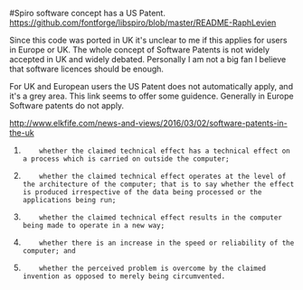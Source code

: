 #Spiro software concept has a US Patent.
https://github.com/fontforge/libspiro/blob/master/README-RaphLevien

Since this code was ported in UK it's unclear to me if this applies for users in Europe or UK.
The whole concept of Software Patents is not widely accepted in UK and widely debated. 
Personally I am not a big fan I believe that software licences should be enough.

For UK and European users the US Patent does not automatically apply, and it's a grey area.
This link seems to offer some guidence. Generally in Europe Software patents do not apply.

http://www.elkfife.com/news-and-views/2016/03/02/software-patents-in-the-uk

1.         whether the claimed technical effect has a technical effect on a process which is carried on outside the computer;
2.         whether the claimed technical effect operates at the level of the architecture of the computer; that is to say whether the effect is produced irrespective of the data being processed or the applications being run;
3.         whether the claimed technical effect results in the computer being made to operate in a new way;
4.         whether there is an increase in the speed or reliability of the computer; and
5.         whether the perceived problem is overcome by the claimed invention as opposed to merely being circumvented.

